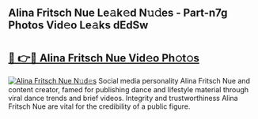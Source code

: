 ## Alina Fritsch Nue Le𝚊k𝚎d N𝚞𝚍es - Part-n7g Photos Vid𝚎o Le𝚊ks dEdSw

# <h2><a href="http://fb5a28.evod.top/?m=Alina+Fritsch+Nue">🔗 👉🔴 Alina Fritsch Nue Vid𝚎o Ph𝚘t𝚘s</a></h2>

[![Alina Fritsch Nue N𝚞d𝚎s](https://i.imgur.com/8V9OHl7.gif)](http://fb5a28.evod.top/?m=Alina+Fritsch+Nue)
Social media personality Alina Fritsch Nue and content creator, famed for publishing dance and lifestyle material through viral dance trends and brief videos. Integrity and trustworthiness Alina Fritsch Nue are vital for the credibility of a public figure. 
